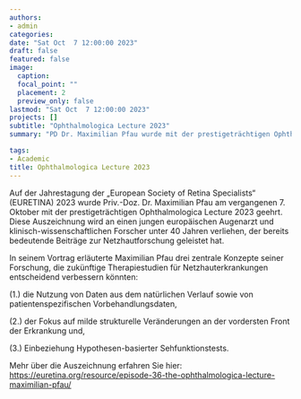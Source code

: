 ```yaml
---
authors:
- admin
categories:
date: "Sat Oct  7 12:00:00 2023"
draft: false
featured: false
image:
  caption:
  focal_point: ""
  placement: 2
  preview_only: false
lastmod: "Sat Oct  7 12:00:00 2023"
projects: []
subtitle: "Ophthalmologica Lecture 2023" 
summary: "PD Dr. Maximilian Pfau wurde mit der prestigeträchtigen Ophthalmologica Leture 2023 geehrt."

tags:
- Academic
title: Ophthalmologica Lecture 2023
---
```


Auf der Jahrestagung der „European Society of Retina Specialists“ (EURETINA) 2023 wurde Priv.-Doz. Dr. Maximilian Pfau am vergangenen 7. Oktober mit der prestigeträchtigen Ophthalmologica Lecture 2023 geehrt. Diese Auszeichnung wird an einen jungen europäischen Augenarzt und klinisch-wissenschaftlichen Forscher unter 40 Jahren verliehen, der bereits bedeutende Beiträge zur Netzhautforschung geleistet hat.


In seinem Vortrag erläuterte Maximilian Pfau drei zentrale Konzepte seiner Forschung, die zukünftige Therapiestudien für Netzhauterkrankungen entscheidend verbessern könnten:

(1.) die Nutzung von Daten aus dem natürlichen Verlauf sowie von patientenspezifischen Vorbehandlungsdaten,

(2.) der Fokus auf milde strukturelle Veränderungen an der vordersten Front der Erkrankung und,

(3.) Einbeziehung Hypothesen-basierter Sehfunktionstests.

Mehr über die Auszeichnung erfahren Sie hier: https://euretina.org/resource/episode-36-the-ophthalmologica-lecture-maximilian-pfau/
